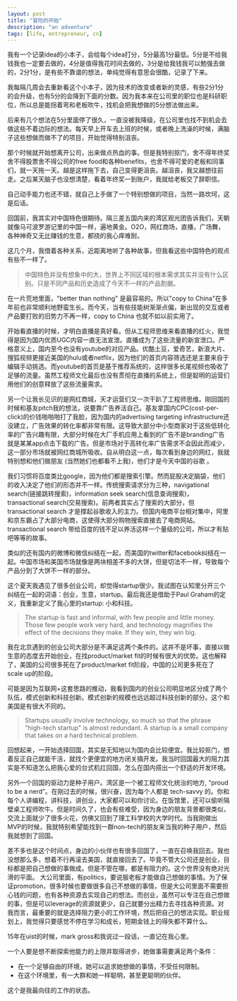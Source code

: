 ```yaml
---
layout: post
title: "冒险的开始"
description: "an adventure"
tags: [life, entrepreneur, cn]
---
```



我有一个记录idea的小本子，会给每个idea打分，5分最高1分最低。5分是不给我钱我也一定要去做的，4分是值得我花时间去做的，3分是给我钱我可以勉强去做的，2分1分，是有些不靠谱的想法，单纯觉得有意思会很酷，记录了下来。


我每隔几周会去重新看这个小本子，因为技术的改变或者新的灵感，有些2分1分的会升级，也有5分的会降到下面的分数。因为我本来在公司里的职位也是科研职位，所以总是能拐着弯和老板吹牛，找机会把我想做的5分想法做出来。

后来有几个想法在5分里面停了很久，一直没被我降级，在公司里也找不到机会去做这些不着边际的想法。每天早上开车去上班的时候，或者晚上洗澡的时候，满脑子这些想做而做不了的项目，开始觉得特别沮丧。

那个时候就开始想离开公司，出来做点热血的事。但是我特别抠门，舍不得年终奖舍不得股票舍不得公司的free food和各种benefits，也舍不得可爱的老板和同事们，就一天拖一天。越是这样拖下去，自己变得更沮丧。越沮丧，我又越想往前走。之后某天脑子也没想清楚，看着年终奖一到账户，我就给老板交了辞职信。

自己动手能力也还不错，就自己上手做了一个特别想做的项目，当然一路坎坷，这是后话。

回国前，我其实对中国特色很期待。隔三差五国内来的湾区观光团告诉我们，天朝就像马可波罗游记里的中国一样，遍地黄金。O2O，网红商场，直播，广场舞，各种神奇又无比赚钱的生意，都挠的我心痒难耐。

这几个月，我借着各种关系，近距离地听了各种故事，但我看这些中国特色的观点有些不一样了。

> 中国特色并没有想象中的大，世界上不同区域的根本需求其实并没有什么区别。只是不同产品和历史造成了今天不一样的产品割据。

在一片荒地里面，"better than nothing" 是最容易的。所以"copy to China"在多年前也非常顺利地野蛮生长。而今天，当有些技能树渐渐点偏，新出现的交互或者产品要打败的旧势力不再一样，copy to China 也就不如以前实用了。

开始看直播的时候，才明白直播是真好看。但从工程师思维来看直播的红火，我觉得是因为国内优质UGC内容一直无法宣泄。直播成为了这些流量的新宣泄口。严格意义上，国内至今也没有youtube的对应产品。优酷土豆，爱奇艺，新浪大片、搜狐视频更接近美国的hulu或者netflix，因为他们的首页内容筛选还是主要来自于编辑手动挑选。而youtube的首页是基于推荐系统的，这样很多长尾视频也吸收了足够的流量。虽然工程师文化最后也没有贯彻在直播的系统上，但是聪明的运营们用他们的创意释放了这些流量需求。

另一个让我长见识的是网红商城，天才运营们又一次干趴了工程师思维。刚回国的时候和基友pitch我的想法，说要靠广告养活自己。基友拿国内CPC(cost-per-click)的价钱啪啪啪打了我脸，因为国内的advertising targeting infrastructure还没建立，广告效果的转化率都非常有限。这导致大部分中小型商家对于这些低转化率的广告兴趣有限，大部分时候在大厂手机应用上看到的广告不是branding广告就是某某app点击下载的广告。但是市场对于高转化率广告需求不会因此而减少，这一部分市场就被网红商城所吸收。自从明白这一点，每次看到身边的网红，我就特别想和他们做朋友 (当然她们也都看不上我)，他们才是今天中国的谷歌 。

我们习惯将百度类比google，因为他们都是搜索引擎。然而屁股决定脑袋，他们的收入决定了他们的形态并不一样。传统搜索请求分为三种，navigational search(链接跳转搜索)，information seek search(信息查询搜索)，transactional search(交易搜索)。前两者其实占了搜索的大部分，但 transactional search 才是撑起谷歌收入的主力。但国内电商平台相对集中，阿里和京东霸占了大部分电商，这使得大部分购物搜索直接去了电商网站。transactional search 带给百度的钱不足以养活这样一个量级的公司，所以才有贴吧等等的故事。

类似的还有国内的微博和微信纠结在一起，而美国的twitter和facebook纠结在一起。中国市场和美国市场就像是两块相差不多的大饼，但是切法不一样，导致每个产品分到了大饼不一样的部分。

这个夏天我遇见了很多创业公司，却觉得startup很少。我试图在认知里分开三个纠结在一起的词语：创业，生意，startup。最后我还是借助于Paul Graham的定义，我重新定义了我心里的startup: 小和科技。

> The startup is fast and informal, with few people and little money. Those few people work very hard, and technology magnifies the effect of the decisions they make. If they win, they win big.

我在北京遇到的创业公司大部分是不满足这两个条件的。这并不是坏事，直接以做生意的态度去开始创业，在找product/market fit的时候有很大的优势。这也解释了，美国的公司很多死在了product/market fit阶段，中国的公司更多死在了scale up的阶段。

可能是因为互联网+这套思路的推动，我看到国内的创业公司明显地区分成了两个队伍，模式创新和科技创新。模式创新的规模也远远超过科技创新的部分。这个和美国是有很大不同的。

> Startups usually involve technology, so much so that the phrase "high-tech startup" is almost redundant. A startup is a small company that takes on a hard technical problem.

回想起来，一开始选择回国，其实是无知地以为国内会比较便宜。我比较抠门，想着反正自己就能干活，就找个更便宜的地方闭关搞开发。我当时回国最大的阻力其实是不知道怎么把我心爱的台式机扛回国，怎么在国内搭出一个舒适的开发环境。

另外一个回国的驱动力是种子用户。湾区是一个被工程师文化统治的地方, “proud to be a nerd”。在刚过去的时候，很兴奋，因为每个人都是 tech-savvy 的。你和每个人讲编程，讲科技，讲创业，大家都可以和你讨论。在饭馆里，还可以偷听隔壁桌工程师吹牛。但是时间久了，也会有些难受，因为身边的朋友背景都很类似，交流上面就少了很多火花，仿佛又回到了理工科学校的大学时代。当我刚做出MVP的时候，我就特别希望能找到一群non-tech的朋友来当我的种子用户，然后我就想到了回国。

差不多也是这个时间点，身边的小伙伴也有很多回国了，一直在召唤我回去。我也没想那么多，想着不行再滚去美国，就直接回去了。毕竟不管大公司还是创业，目标都是把自己想做的事做成。但是不管在哪，都是有阻力的。这个世界没有绝对光滑的平面。
大公司里面，有politics，要说服老板才能做自己想做的事情。为了保证promotion，很多时候也要做很多自己不想做的事情，但是大公司里面不需要担心钱的问题，也有各种资源去实现自己的想法。而创业，虽然可以专注在自己想做的事，但是可以leverage的资源就更少，自己就要分出精力去寻找各种资源。对我而言，最重要的就是选择阻力更小的工作环境，然后把自己的想法实现。职业规划上，我觉得只要感觉不停在学习和成长，短期金钱上的得失都不算什么。


15年在uist的时候，mark gross和我说过一段话，一直记在我心里。

一个人要是想不断探索他能力的上限并取得进步，她做事需要满足两个条件：
<ul>
<li>在一个足够自由的环境，她可以追求她想做的事情，不受任何限制。
</li>
<li>在这个环境里，有一大群和她一样聪明，甚至更聪明的伙伴。</li>
</ul>

这个是我最向往的工作的状态。